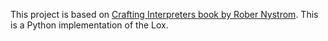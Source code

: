 This project is based on [Crafting Interpreters book by Rober Nystrom](https://github.com/munificent/craftinginterpreters). This is a Python implementation of the Lox.
